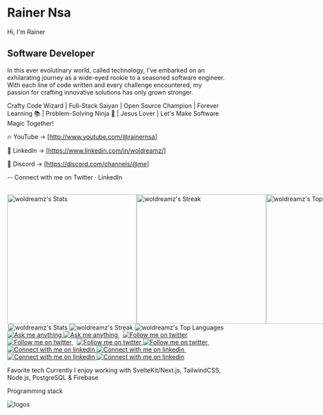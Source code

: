 # Rainer Nsa
Hi,
I'm Rainer

## Software Developer

In this ever evolutinary world, called technology, I've embarked on an exhilarating journey as a wide-eyed rookie to a seasoned software engineer. With each line of code written and every challenge encountered, my passion for crafting innovative solutions has only grown stronger.

Crafty Code Wizard | Full-Stack Saiyan | Open Source Champion | Forever Learning 📚 | Problem-Solving Ninja 🥷 | Jesus Lover | Let's Make Software Magic Together!


🔥 YouTube -> [http://www.youtube.com/@rainernsa]

🐝 Linkedln -> [https://www.linkedin.com/in/woldreamz/]

🌿 Discord -> [https://discord.com/channels/@me]

-- Connect with me on Twitter · LinkedIn

<br/>

<div style="display: flex; justify-content: space-around; align-items: center;">
  <div>
    <img src="https://github-readme-stats.vercel.app/api?username=woldreamz&theme=tokyonight&show_icons=true&hide_border=true&count_private=true" alt="woldreamz's Stats" style="width: 300px;" />
  </div>
  <div>
    <img src="https://github-readme-streak-stats.herokuapp.com/?user=woldreamz&theme=tokyonight&hide_border=true" alt="woldreamz's Streak" style="width: 300px;" />
  </div>
  <div>
    <img src="https://github-readme-stats.vercel.app/api/top-langs/?username=woldreamz&theme=tokyonight&show_icons=true&hide_border=true&layout=compact" alt="woldreamz's Top Languages" style="width: 300px;" />
  </div>
</div>



<div align="center"> 
  
<div style="display: flex; justify-content: space-around; align-items: center;">
  <div>
    <img src="https://github-readme-stats.vercel.app/api?username=woldreamz&theme=tokyonight&show_icons=true&hide_border=true&count_private=true" alt="woldreamz's Stats" />
  </div>
  <div>
    <img src="https://github-readme-streak-stats.herokuapp.com/?user=woldreamz&theme=tokyonight&hide_border=true" alt="woldreamz's Streak" />
  </div>
  <div>
    <img src="https://github-readme-stats.vercel.app/api/top-langs/?username=woldreamz&theme=tokyonight&show_icons=true&hide_border=true&layout=compact" alt="woldreamz's Top Languages" />
  </div>
</div>
</div>

<!-- Social button 1 -->
<!-- Light Mode -->
<a href="https://t.me/woldreamz#gh-light-mode-only">
<img src="https://img.shields.io/badge/message-%40woldreamz-1DA1F2?style=for-the-badge&logo=telegram&labelColor=000&color=3572A5#gh-light-mode-only" alt="Ask me anything">
</a>
<!-- Dark Mode -->
<a href="https://t.me/woldreamz#gh-dark-mode-only">
<img src="https://img.shields.io/badge/message-%40woldreamz-1DA1F2?style=for-the-badge&logo=telegram&labelColor=000&color=FFF#gh-dark-mode-only" alt="Ask me anything">
</a>
&nbsp;
<!-- Social button 2 -->
<!-- Light Mode -->
<a href="https://warpcast.com/woldreamz.eth#gh-light-mode-only">
<img src="https://img.shields.io/badge/follow-%40woldreamz-1DA1F2?style=for-the-badge&logo=farcaster&labelColor=000&color=3572A5#gh-light-mode-only" alt="Follow me on twitter" >
</a>
<!-- Dark Mode -->
<a href="https://warpcast.com/woldreamz.eth#gh-dark-mode-only">
<img src="https://img.shields.io/badge/follow-%40woldreamz-1DA1F2?style=for-the-badge&logo=farcaster&labelColor=000&color=FFF#gh-dark-mode-only" alt="Follow me on twitter" >
</a>
&nbsp;
<!-- Social button 3 -->
<!-- Light Mode -->
<a href="https://twitter.com/intent/follow?screen_name=woldreamz#gh-light-mode-only">
<img src="https://img.shields.io/badge/follow-%40woldreamz-1DA1F2?style=for-the-badge&logo=x&labelColor=000&color=3572A5#gh-light-mode-only" alt="Follow me on twitter" >
</a>
<!-- Dark Mode -->
<a href="https://twitter.com/intent/follow?screen_name=woldreamz#gh-dark-mode-only">
<img src="https://img.shields.io/badge/follow-%40woldreamz-1DA1F2?style=for-the-badge&logo=x&labelColor=000&color=FFF#gh-dark-mode-only" alt="Follow me on twitter" >
</a>
&nbsp;
<!-- Social button 4 -->
<!-- Light Mode -->
<a href="https://www.linkedin.com/in/woldreamz#gh-light-mode-only">
<img src="https://img.shields.io/badge/LinkedIn-3572A5?style=for-the-badge&logo=linkedin&logoColor=white#gh-light-mode-only" alt="Connect with me on linkedin" >
</a>
<!-- Dark Mode -->
<a href="https://www.linkedin.com/in/woldreamz#gh-dark-mode-only">
<img src="https://img.shields.io/badge/LinkedIn-ffffff?style=for-the-badge&logo=linkedin&logoColor=0690FA#gh-dark-mode-only" alt="Connect with me on linkedin" >
</a>
&nbsp;
<!-- Social button 5 -->
<!-- Light Mode -->
<a href="https://app.ens.domains/woldreamz.eth#gh-light-mode-only">
<img src="https://img.shields.io/badge/woldreamz.eth-3572A5?style=for-the-badge&logo=ethereum&logoColor=white#gh-light-mode-only" alt="Connect with me on linkedin" >
</a>
<!-- Dark Mode -->
<a href="https://app.ens.domains/woldreamz.eth#gh-dark-mode-only">
<img src="https://img.shields.io/badge/woldreamz.eth-ffffff?style=for-the-badge&logo=ethereum&logoColor=black#gh-dark-mode-only" alt="Connect with me on linkedin" >
</a>

</div>


Favorite tech
Currently I enjoy working with SvelteKit/Next.js, TailwindCSS, Node.js, PostgreSQL & Firebase

Programming stack

![logos](https://github.com/Woldreamz/RainerNsa/assets/105242750/f4646ff7-aa22-49cc-8cfd-ca932dbe883a)


<!-- BEGIN YOUTUBE-CARDS -->

<!-- END YOUTUBE-CARDS -->
